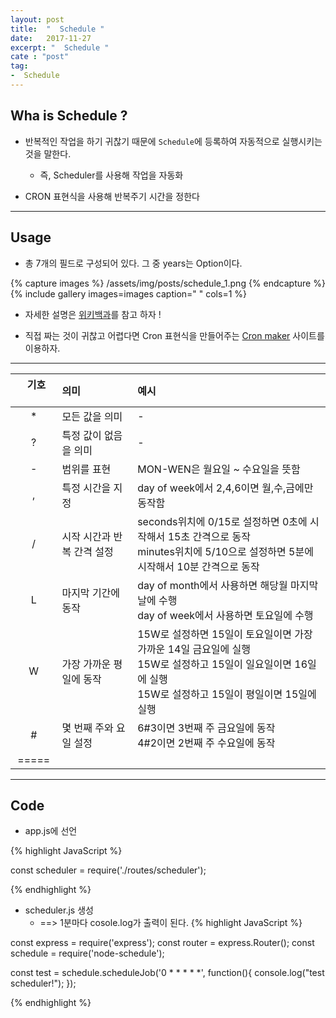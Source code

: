 ```yaml
---
layout: post
title:  "  Schedule "
date:   2017-11-27
excerpt: "  Schedule "
cate : "post"
tag:
-  Schedule
---
```


## Wha is Schedule ?

* 반복적인 작업을 하기 귀찮기 때문에 `Schedule`에 등록하여 자동적으로 실행시키는 것을 말한다.
    * 즉, Scheduler를 사용해 작업을 자동화

* CRON 표현식을 사용해 반복주기 시간을 정한다


---

## Usage

* 총 7개의 필드로 구성되어 있다. 그 중 years는 Option이다.

{% capture images %}
	/assets/img/posts/schedule_1.png
{% endcapture %}
{% include gallery images=images caption=" " cols=1 %}

* 자세한 설명은 [위키백과](https://en.wikipedia.org/wiki/Cron#CRON_expression)를 참고 하자 !

* 직접 짜는 것이 귀찮고 어렵다면 Cron 표현식을 만들어주는 [Cron maker](http://www.cronmaker.com/) 사이트를 이용하자. 
 
 
---

| &nbsp; &nbsp; 기호 &nbsp; &nbsp; | 의미 | 예시 |
|:-------:|:-------|:-------|
| *     | 모든 값을 의미 | - |
| ?     | 특정 값이 없음을 의미 | - |
| -     | 범위를 표현 |  MON-WEN은 월요일 ~ 수요일을 뜻함 |
| ,     | 특정 시간을 지정 |  day of week에서 2,4,6이면 월,수,금에만 동작함 |
| /     | 시작 시간과 반복 간격 설정| seconds위치에 0/15로 설정하면 0초에 시작해서 15초 간격으로 동작 <br> minutes위치에 5/10으로 설정하면 5분에 시작해서 10분 간격으로 동작 |
| L    | 마지막 기간에 동작 | day of month에서 사용하면 해당월 마지막 날에 수행 <br> day of week에서 사용하면 토요일에 수행 |
| W   |가장 가까운 평일에 동작  | 15W로 설정하면 15일이 토요일이면 가장 가까운 14일 금요일에 실행 <br> 15W로 설정하고 15일이 일요일이면 16일에 실행 <br> 15W로 설정하고 15일이 평일이면 15일에 실행 |
| #   | 몇 번째 주와 요일 설정  | 6#3이면 3번째 주 금요일에 동작 <br> 4#2이면 2번째 주 수요일에 동작 |
|=====


--- 

## Code 

* app.js에 선언


{% highlight JavaScript %}

const scheduler = require('./routes/scheduler');

{% endhighlight %}


* scheduler.js 생성
    * ==> 1분마다 cosole.log가 출력이 된다.
{% highlight JavaScript %}

const express = require('express');
const router = express.Router();
const schedule = require('node-schedule');

const test = schedule.scheduleJob('0 * * * * *', function(){
  console.log("test scheduler!");
});

{% endhighlight %}

